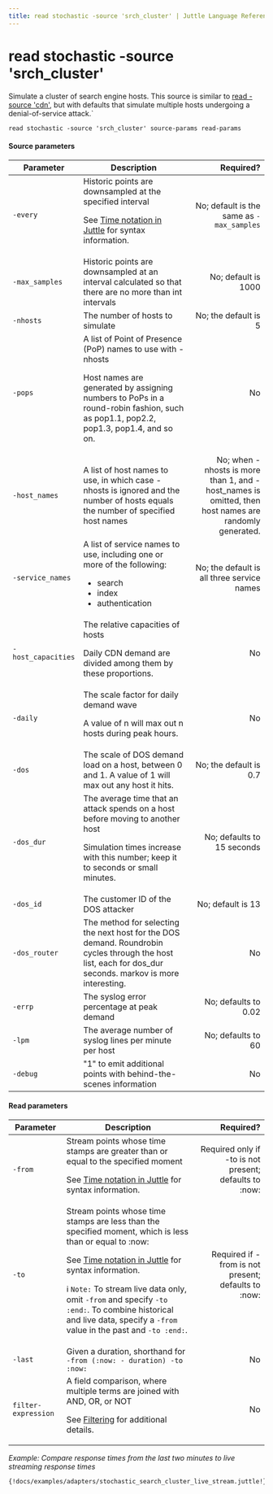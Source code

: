 ```yaml
---
title: read stochastic -source 'srch_cluster' | Juttle Language Reference
---
```


read stochastic -source 'srch_cluster'
=======================================

Simulate a cluster of search engine hosts.
This source is similar to [read -source 'cdn'](./stochastic_cdn.md),
but with defaults that simulate multiple hosts undergoing a
denial-of-service attack.`

```
read stochastic -source 'srch_cluster' source-params read-params
```

#### Source parameters

Parameter  |  Description  |  Required?
---------- | ------------- | ---------:
`-every`   | Historic points are downsampled at the specified interval <p>See [Time notation in Juttle](../reference/time.md) for syntax information. </p> | No; default is the same as `-max_samples`
`-max_samples`  | Historic points are downsampled at an interval calculated so that there are no more than int intervals  |  No; default is 1000
`-nhosts`  |  The number of hosts to simulate  |  No; the default is 5
`-pops`  |  A list of Point of Presence (PoP) names to use with -nhosts <p>Host names are generated by assigning numbers to PoPs in a round-robin fashion, such as pop1.1, pop2.2, pop1.3, pop1.4, and so on. </p> |  No
`-host_names`  | A list of host names to use, in which case -nhosts is ignored and the number of hosts equals the number of specified host names | No; when -nhosts is more than 1, and -host_names is omitted, then host names are randomly generated.
`-service_names`  |  A list of service names to use, including one or more of the following: <ul><li>search</li><li>index</li><li>authentication</li></ul> |  No; the default is all three service names
`-host_capacities`  |  The relative capacities of hosts <p>Daily CDN demand are divided among them by these proportions.</p> |  No
`-daily`  |  The scale factor for daily demand wave <p>A value of n will max out n hosts during peak hours.</p> |  No
`-dos`  |  The scale of DOS demand load on a host, between 0 and 1. A value of 1 will max out any host it hits.   |  No; the default is 0.7
`-dos_dur`  |  The average time that an attack spends on a host before moving to another host <p>Simulation times increase with this number; keep it to seconds or small minutes. </p>  |  No; defaults to 15 seconds
`-dos_id`  |  The customer ID of the DOS attacker  |  No; default is 13
`-dos_router`  |  The method for selecting the next host for the DOS demand. Roundrobin cycles through the host list, each for dos\_dur seconds. markov is more interesting.   |  No
`-errp`  |  The syslog error percentage at peak demand  |  No; defaults to 0.02
`-lpm`  |  The average number of syslog lines per minute per host  |  No; defaults to 60
`-debug`  |  "1" to emit additional points with behind-the-scenes information  |  No

#### Read parameters

Parameter  |  Description  |  Required?
---------- | ------------- | ---------:
`-from`    | Stream points whose time stamps are greater than or equal to the specified moment <p>See [Time notation in Juttle](../reference/time.md)  for syntax information. </p>  | Required only if -to is not present; defaults to :now:
`-to`  |  Stream points whose time stamps are less than the specified moment, which is less than or equal to :now:  <p>See [Time notation in Juttle](../reference/time.md) for syntax information. </p><p>:information_source: `Note:` To stream live data only, omit `-from` and specify `-to :end:`. To combine historical and live data, specify a `-from` value in the past and `-to :end:`.|  Required if -from is not present; defaults to :now:
`-last`  |  Given a duration, shorthand for `-from (:now: - duration) -to :now:` |  No
`filter-expression`  |  A field comparison, where multiple terms are joined with AND, OR, or NOT <p>See [Filtering](../concepts/filtering.md) for additional details.  </p>  |  No

_Example: Compare response times from the last two minutes to live streaming response times_

```
{!docs/examples/adapters/stochastic_search_cluster_live_stream.juttle!}
```
